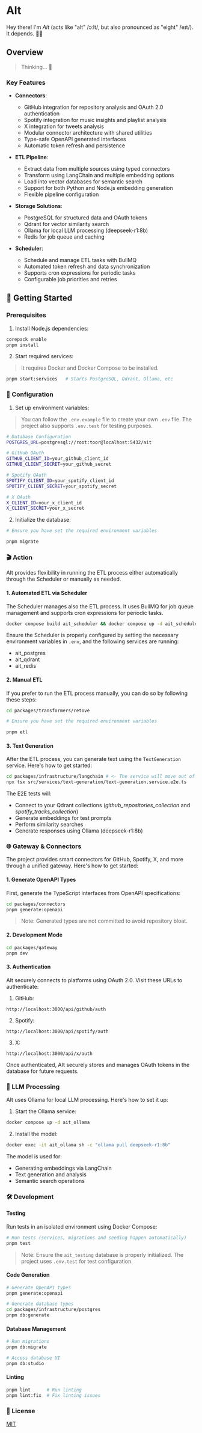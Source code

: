 # AIt

Hey there! I'm _AIt_ (acts like "alt" /ɔːlt/, but also pronounced as "eight" /eɪt/). It depends. 🤷‍♂️

## Overview

> Thinking... 🤔

### Key Features

- **Connectors**:
  - GitHub integration for repository analysis and OAuth 2.0 authentication
  - Spotify integration for music insights and playlist analysis
  - X integration for tweets analysis
  - Modular connector architecture with shared utilities
  - Type-safe OpenAPI generated interfaces
  - Automatic token refresh and persistence

- **ETL Pipeline**:
  - Extract data from multiple sources using typed connectors
  - Transform using LangChain and multiple embedding options
  - Load into vector databases for semantic search
  - Support for both Python and Node.js embedding generation
  - Flexible pipeline configuration

- **Storage Solutions**:
  - PostgreSQL for structured data and OAuth tokens
  - Qdrant for vector similarity search
  - Ollama for local LLM processing (deepseek-r1:8b)
  - Redis for job queue and caching

- **Scheduler**:
  - Schedule and manage ETL tasks with BullMQ
  - Automated token refresh and data synchronization
  - Supports cron expressions for periodic tasks
  - Configurable job priorities and retries
  
## 🚀 Getting Started

### Prerequisites

1. Install Node.js dependencies:

```bash
corepack enable
pnpm install
```

2. Start required services:
> It requires Docker and Docker Compose to be installed.

```bash
pnpm start:services   # Starts PostgreSQL, Qdrant, Ollama, etc
```

### 🔧 Configuration

1. Set up environment variables:

> You can follow the `.env.example` file to create your own `.env` file. The project also supports `.env.test` for testing purposes.

```bash
# Database Configuration
POSTGRES_URL=postgresql://root:toor@localhost:5432/ait

# GitHub OAuth
GITHUB_CLIENT_ID=your_github_client_id
GITHUB_CLIENT_SECRET=your_github_secret

# Spotify OAuth
SPOTIFY_CLIENT_ID=your_spotify_client_id
SPOTIFY_CLIENT_SECRET=your_spotify_secret

# X OAuth
X_CLIENT_ID=your_x_client_id
X_CLIENT_SECRET=your_x_secret
```

2. Initialize the database:

```bash
# Ensure you have set the required environment variables

pnpm migrate
```

### 🎬 Action

AIt provides flexibility in running the ETL process either automatically through the Scheduler or manually as needed.

#### 1. Automated ETL via Scheduler

The Scheduler manages also the ETL process. It uses BullMQ for job queue management and supports cron expressions for periodic tasks.

```bash
docker compose build ait_scheduler && docker compose up -d ait_scheduler
```

Ensure the Scheduler is properly configured by setting the necessary environment variables in `.env`, and the following services are running:
- ait_postgres
- ait_qdrant
- ait_redis

#### 2. Manual ETL

If you prefer to run the ETL process manually, you can do so by following these steps:

```bash
cd packages/transformers/retove

# Ensure you have set the required environment variables

pnpm etl
```

#### 3. Text Generation

After the ETL process, you can generate text using the `TextGeneration` service. Here's how to get started:

```bash
cd packages/infrastructure/langchain # <- The service will move out of this folder soon
npx tsx src/services/text-generation/text-generation.service.e2e.ts
```

The E2E tests will:

- Connect to your Qdrant collections (_github_repositories_collection_ and _spotify_tracks_collection_)
- Generate embeddings for test prompts
- Perform similarity searches
- Generate responses using Ollama (deepseek-r1:8b)

### 🌐 Gateway & Connectors

The project provides smart connectors for GitHub, Spotify, X, and more through a unified gateway. Here's how to get started:

#### 1. Generate OpenAPI Types

First, generate the TypeScript interfaces from OpenAPI specifications:

```bash
cd packages/connectors
pnpm generate:openapi
```

> Note: Generated types are not committed to avoid repository bloat.

#### 2. Development Mode

```bash
cd packages/gateway
pnpm dev
```

#### 3. Authentication

AIt securely connects to platforms using OAuth 2.0. Visit these URLs to authenticate:

1. GitHub:
```
http://localhost:3000/api/github/auth
```

2. Spotify:
```
http://localhost:3000/api/spotify/auth
```

3. X:
```
http://localhost:3000/api/x/auth
```

Once authenticated, AIt securely stores and manages OAuth tokens in the database for future requests.

### 🧠 LLM Processing

AIt uses Ollama for local LLM processing. Here's how to set it up:

1. Start the Ollama service:

```bash
docker compose up -d ait_ollama
```

2. Install the model:

```bash
docker exec -it ait_ollama sh -c "ollama pull deepseek-r1:8b"
```

The model is used for:
- Generating embeddings via LangChain
- Text generation and analysis
- Semantic search operations

### 🛠️ Development

#### Testing

Run tests in an isolated environment using Docker Compose:

```bash
# Run tests (services, migrations and seeding happen automatically)
pnpm test
```

> Note: Ensure the `ait_testing` database is properly initialized. The project uses `.env.test` for test configuration.

#### Code Generation

```bash
# Generate OpenAPI types
pnpm generate:openapi

# Generate database types
cd packages/infrastructure/postgres
pnpm db:generate
```

#### Database Management

```bash
# Run migrations
pnpm db:migrate

# Access database UI
pnpm db:studio
```

#### Linting

```bash
pnpm lint      # Run linting
pnpm lint:fix  # Fix linting issues
```

### 📝 License

[MIT](LICENSE)
